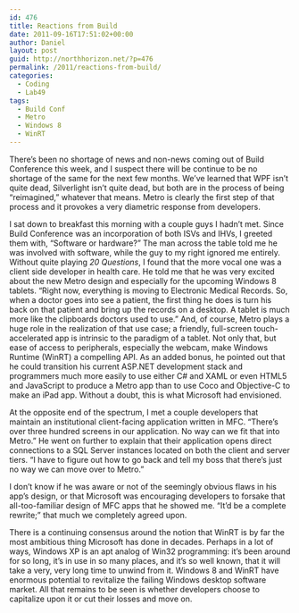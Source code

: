 ```yaml
---
id: 476
title: Reactions from Build
date: 2011-09-16T17:51:02+00:00
author: Daniel
layout: post
guid: http://northhorizon.net/?p=476
permalink: /2011/reactions-from-build/
categories:
  - Coding
  - Lab49
tags:
  - Build Conf
  - Metro
  - Windows 8
  - WinRT
---
```

There’s been no shortage of news and non-news coming out of Build Conference this week, and I suspect there will be continue to be no shortage of the same for the next few months. We’ve learned that WPF isn’t quite dead, Silverlight isn’t quite dead, but both are in the process of being “reimagined,” whatever that means. Metro is clearly the first step of that process and it provokes a very diametric response from developers.<!--more-->

I sat down to breakfast this morning with a couple guys I hadn’t met. Since Build Conference was an incorporation of both ISVs and IHVs, I greeted them with, “Software or hardware?” The man across the table told me he was involved with software, while the guy to my right ignored me entirely. Without quite playing _20 Questions_, I found that the more vocal one was a client side developer in health care. He told me that he was very excited about the new Metro design and especially for the upcoming Windows 8 tablets. “Right now, everything is moving to Electronic Medical Records. So, when a doctor goes into see a patient, the first thing he does is turn his back on that patient and bring up the records on a desktop. A tablet is much more like the clipboards doctors used to use.” And, of course, Metro plays a huge role in the realization of that use case; a friendly, full-screen touch-accelerated app is intrinsic to the paradigm of a tablet. Not only that, but ease of access to peripherals, especially the webcam, make Windows Runtime (WinRT) a compelling API. As an added bonus, he pointed out that he could transition his current ASP.NET development stack and programmers much more easily to use either C# and XAML or even HTML5 and JavaScript to produce a Metro app than to use Coco and Objective-C to make an iPad app. Without a doubt, this is what Microsoft had envisioned.

At the opposite end of the spectrum, I met a couple developers that maintain an institutional client-facing application written in MFC. “There’s over three hundred screens in our application. No way can we fit that into Metro.” He went on further to explain that their application opens direct connections to a SQL Server instances located on both the client and server tiers. “I have to figure out how to go back and tell my boss that there’s just no way we can move over to Metro.”

I don’t know if he was aware or not of the seemingly obvious flaws in his app’s design, or that Microsoft was encouraging developers to forsake that all-too-familiar design of MFC apps that he showed me. “It’d be a complete rewrite;” that much we completely agreed upon.

There is a continuing consensus around the notion that WinRT is by far the most ambitious thing Microsoft has done in decades. Perhaps in a lot of ways, Windows XP is an apt analog of Win32 programming: it’s been around for so long, it’s in use in so many places, and it’s so well known, that it will take a very, very long time to unwind from it. Windows 8 and WinRT have enormous potential to revitalize the failing Windows desktop software market. All that remains to be seen is whether developers choose to capitalize upon it or cut their losses and move on.